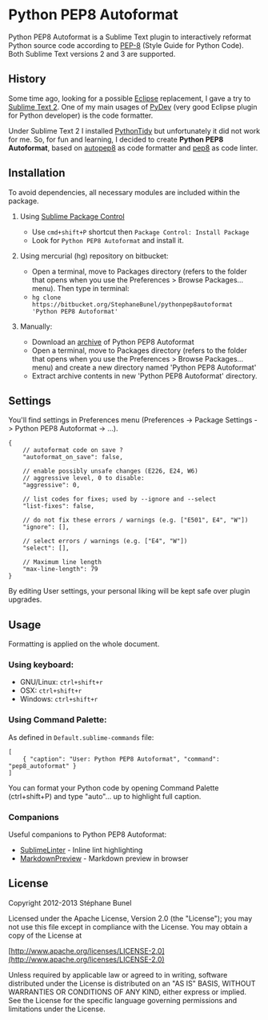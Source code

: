 # Python PEP8 Autoformat

Python PEP8 Autoformat is a Sublime Text plugin to interactively reformat Python source code according to [PEP-8][] (Style Guide for Python Code). Both Sublime Text versions 2 and 3 are supported.

## History

Some time ago, looking for a possible [Eclipse][] replacement, I gave a try to [Sublime Text 2][]. One of my main usages of [PyDev][] (very good Eclipse plugin for Python developer) is the code formatter.

Under Sublime Text 2 I installed [PythonTidy][] but unfortunately it did not work for me.
So, for fun and learning, I decided to create **Python PEP8 Autoformat**, based on [autopep8][] as code formatter and [pep8][] as code linter.

## Installation

To avoid dependencies, all necessary modules are included within the package.


1. Using [Sublime Package Control][]
    + Use `cmd+shift+P` shortcut then `Package Control: Install Package`
    + Look for `Python PEP8 Autoformat` and install it.


1. Using mercurial (hg) repository on bitbucket:
    + Open a terminal, move to Packages directory (refers to the folder that opens when you use the Preferences > Browse Packages… menu). Then type in terminal:
    + `hg clone https://bitbucket.org/StephaneBunel/pythonpep8autoformat 'Python PEP8 Autoformat'`


1. Manually:
    + Download an [archive][TagArchive]
      of Python PEP8 Autoformat
    + Open a terminal, move to Packages directory (refers to the folder that opens when you use the Preferences > Browse Packages… menu) and create a new directory named 'Python PEP8 Autoformat'
    + Extract archive contents in new 'Python PEP8 Autoformat' directory.

## Settings

You'll find settings in Preferences menu (Preferences -> Package Settings -> Python PEP8 Autoformat -> ...).

    {
        // autoformat code on save ?
        "autoformat_on_save": false,

        // enable possibly unsafe changes (E226, E24, W6)
        // aggressive level, 0 to disable:
        "aggressive": 0,

        // list codes for fixes; used by --ignore and --select
        "list-fixes": false,

        // do not fix these errors / warnings (e.g. ["E501", E4", "W"])
        "ignore": [],

        // select errors / warnings (e.g. ["E4", "W"])
        "select": [],

        // Maximum line length
        "max-line-length": 79
    }

By editing User settings, your personal liking will be kept safe over plugin upgrades.

## Usage

Formatting is applied on the whole document.

### Using keyboard:

- GNU/Linux: `ctrl+shift+r`
- OSX:       `ctrl+shift+r`
- Windows:   `ctrl+shift+r`

### Using Command Palette:

As defined in `Default.sublime-commands` file:

	[
	    { "caption": "User: Python PEP8 Autoformat", "command": "pep8_autoformat" }
	]

You can format your Python code by opening Command Palette (ctrl+shift+P)
and type "auto"... up to highlight full caption.

### Companions
Useful companions to Python PEP8 Autoformat:

+ [SublimeLinter][] - Inline lint highlighting
+ [MarkdownPreview][] - Markdown preview in browser

## License

Copyright 2012-2013 Stéphane Bunel

Licensed under the Apache License, Version 2.0 (the "License");
you may not use this file except in compliance with the License.
You may obtain a copy of the License at

[http://www.apache.org/licenses/LICENSE-2.0](http://www.apache.org/licenses/LICENSE-2.0)

Unless required by applicable law or agreed to in writing, software
distributed under the License is distributed on an "AS IS" BASIS,
WITHOUT WARRANTIES OR CONDITIONS OF ANY KIND, either express or implied.
See the License for the specific language governing permissions and
limitations under the License.


[PEP-8]:                   http://www.python.org/dev/peps/pep-0008/
[Sublime Text 2]:          http://www.sublimetext.com/
[autopep8]:                https://github.com/hhatto/autopep8
[pep8]:                    https://github.com/jcrocholl/pep8
[PythonTidy]:              https://github.com/witsch/SublimePythonTidy
[Eclipse]:                 http://www.eclipse.org/
[PyDev]:                   http://pydev.org/
[Sublime Package Control]: http://wbond.net/sublime_packages/package_control
[SublimeLinter]:           https://github.com/SublimeLinter/SublimeLinter
[MarkdownPreview]:         https://github.com/revolunet/sublimetext-markdown-preview
[TagArchive]:              https://bitbucket.org/StephaneBunel/pythonpep8autoformat/downloads/#tag-downloads
